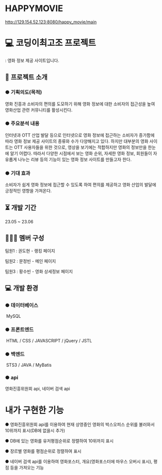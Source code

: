 # HAPPYMOVIE
http://129.154.52.123:8080/happy_movie/main
# 💻 코딩이최고조 프로젝트
: 영화 정보 제공 사이트입니다.

## 🤔 프로젝트 소개
### ● 기획의도(목적)
영화 진흥과 소비자의 편의를 도모하기 위해 영화 정보에 대한 소비자의 접근성을 높여 영화산업 관련 커뮤니티를 활성시킨다.

### ● 주요분석 내용
인터넷과 OTT 산업 발달 등으로 인터넷으로 영화 정보에 접근하는 소비자가 증가함에 따라 영화 정보 제공 사이트의 종류와 수가 다양해지고 있다. 하지만 대부분의 영화 사이트는 OTT 사용자들을 위한 것으로, 영상을 보기에는 적합하지만 영화의 정보만을 한눈에 알기 어렵다. 따라서 다양한 시점에서 보는 영화 순위, 자세한 영화 정보, 회원들이 자유롭게 나누는 리뷰 등의 기능이 있는 영화 정보 사이트를 만들고자 한다.

### ● 기대 효과
소비자가 쉽게 영화 정보에 접근할 수 있도록 하여 편의를 제공하고 영화 산업의 발달에 긍정적인 영향을 가져온다.

## ⏳ 개발 기간
23.05 ~ 23.06

## 🧑‍🤝‍🧑 멤버 구성

팀원1 : 권도현 - 랭킹 페이지

팀원2 : 문정빈 - 메인 페이지

팀원3 : 황수빈 - 영화 상세정보 페이지

## 💻 개발 환경
### ● 데이터베이스
 MySQL
### ● 프론트엔드
 HTML / CSS / JAVASCRIPT / jQuery / JSTL
### ● 백엔드
 STS3 / JAVA / MyBatis
### ● api
영화진흥위원회 api, 네이버 검색 api


# 내가 구현한 기능
● 영화진흥위원회 api를 이용하여 현재 상영중인 영화의 박스오피스 순위를 불러와서 10위까지 표시(DB에 없을시 추가)

● DB에 있는 영화를 유저평점순위로 정렬하여 10위까지 표시

● 장르별 영화를 평점순위로 정렬하여 표시

● 네이버 검색 api를 이용하여 영화포스터, 개요(영화포스터에 마우스 오버시 표시), 평점 등을 가져오는 기능


